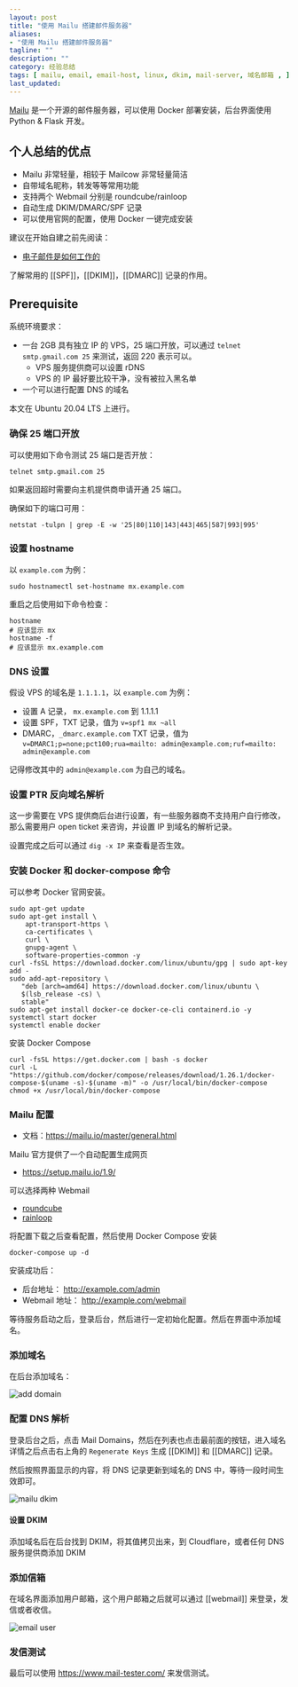 ```yaml
---
layout: post
title: "使用 Mailu 搭建邮件服务器"
aliases:
- "使用 Mailu 搭建邮件服务器"
tagline: ""
description: ""
category: 经验总结
tags: [ mailu, email, email-host, linux, dkim, mail-server, 域名邮箱 , ]
last_updated:
---
```


[Mailu](https://mailu.io/1.9/) 是一个开源的邮件服务器，可以使用 Docker 部署安装，后台界面使用 Python & Flask 开发。

## 个人总结的优点

- Mailu 非常轻量，相较于 Mailcow 非常轻量简洁
- 自带域名昵称，转发等等常用功能
- 支持两个 Webmail 分别是 roundcube/rainloop
- 自动生成 DKIM/DMARC/SPF 记录
- 可以使用官网的配置，使用 Docker 一键完成安装

建议在开始自建之前先阅读：

- [电子邮件是如何工作的](/post/2022/03/how-email-send-and-receive.html)

了解常用的 [[SPF]]，[[DKIM]]，[[DMARC]] 记录的作用。

## Prerequisite
系统环境要求：

- 一台 2GB 具有独立 IP 的 VPS，25 端口开放，可以通过 `telnet smtp.gmail.com 25` 来测试，返回 220 表示可以。
    - VPS 服务提供商可以设置 rDNS
    - VPS 的 IP 最好要比较干净，没有被拉入黑名单
- 一个可以进行配置 DNS 的域名

本文在 Ubuntu 20.04 LTS 上进行。

### 确保 25 端口开放
可以使用如下命令测试 25 端口是否开放：

    telnet smtp.gmail.com 25

如果返回超时需要向主机提供商申请开通 25 端口。

确保如下的端口可用：

    netstat -tulpn | grep -E -w '25|80|110|143|443|465|587|993|995'

### 设置 hostname
以 `example.com` 为例：

    sudo hostnamectl set-hostname mx.example.com

重启之后使用如下命令检查：

    hostname
    # 应该显示 mx
    hostname -f
    # 应该显示 mx.example.com

### DNS 设置
假设 VPS 的域名是 `1.1.1.1`，以 `example.com` 为例：

- 设置 A 记录， `mx.example.com` 到 1.1.1.1
- 设置 SPF，TXT 记录，值为 `v=spf1 mx ~all`
- DMARC，`_dmarc.example.com` TXT 记录，值为 `v=DMARC1;p=none;pct100;rua=mailto: admin@example.com;ruf=mailto: admin@example.com`

记得修改其中的 `admin@example.com` 为自己的域名。

### 设置 PTR 反向域名解析
这一步需要在 VPS 提供商后台进行设置，有一些服务器商不支持用户自行修改，那么需要用户 open ticket 来咨询，并设置 IP 到域名的解析记录。

设置完成之后可以通过 `dig -x IP` 来查看是否生效。

### 安装 Docker 和 docker-compose 命令
可以参考 Docker 官网安装。

```
sudo apt-get update
sudo apt-get install \
    apt-transport-https \
    ca-certificates \
    curl \
    gnupg-agent \
    software-properties-common -y
curl -fsSL https://download.docker.com/linux/ubuntu/gpg | sudo apt-key add -
sudo add-apt-repository \
   "deb [arch=amd64] https://download.docker.com/linux/ubuntu \
   $(lsb_release -cs) \
   stable"
sudo apt-get install docker-ce docker-ce-cli containerd.io -y
systemctl start docker
systemctl enable docker
```

安装 Docker Compose

```
curl -fsSL https://get.docker.com | bash -s docker
curl -L "https://github.com/docker/compose/releases/download/1.26.1/docker-compose-$(uname -s)-$(uname -m)" -o /usr/local/bin/docker-compose
chmod +x /usr/local/bin/docker-compose
```

### Mailu 配置

- 文档：<https://mailu.io/master/general.html>

Mailu 官方提供了一个自动配置生成网页

- <https://setup.mailu.io/1.9/>

可以选择两种 Webmail

- [roundcube](https://roundcube.net/)
- [rainloop](https://www.rainloop.net/)

将配置下载之后查看配置，然后使用 Docker Compose 安装

    docker-compose up -d

安装成功后：

- 后台地址： http://example.com/admin
- Webmail 地址： http://example.com/webmail

等待服务启动之后，登录后台，然后进行一定初始化配置。然后在界面中添加域名。

### 添加域名
在后台添加域名：

![add domain](https://photo.einverne.info/images/2022/04/28/dg5l.jpg)

### 配置 DNS 解析

登录后台之后，点击 Mail Domains，然后在列表也点击最前面的按钮，进入域名详情之后点击右上角的 `Regenerate Keys` 生成 [[DKIM]] 和 [[DMARC]] 记录。

然后按照界面显示的内容，将 DNS 记录更新到域名的 DNS 中，等待一段时间生效即可。

![mailu dkim](https://photo.einverne.info/images/2022/04/28/dkfy.jpg)

#### 设置 DKIM

添加域名后在后台找到 DKIM，将其值拷贝出来，到 Cloudflare，或者任何 DNS 服务提供商添加 DKIM

### 添加信箱
在域名界面添加用户邮箱，这个用户邮箱之后就可以通过 [[webmail]] 来登录，发信或者收信。

![email user](https://photo.einverne.info/images/2022/04/28/d2Hg.jpg)

### 发信测试

最后可以使用 <https://www.mail-tester.com/> 来发信测试。

